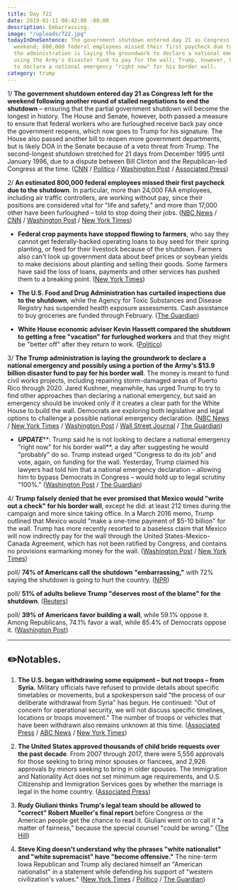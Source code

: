 ```yaml
---
title: Day 722
date: 2019-01-11 08:42:00 -08:00
description: Embarrassing.
image: "/uploads/722.jpg"
todayInOneSentence: The government shutdown entered day 21 as Congress left for the
  weekend; 800,000 federal employees missed their first paycheck due to the shutdown;
  the administration is laying the groundwork to declare a national emergency and
  using the Army's disaster fund to pay for the wall; Trump, however, he is not looking
  to declare a national emergency "right now" for his border wall.
category: trump
---
```


1/ **The government shutdown entered day 21 as Congress left for the weekend following another round of stalled negotiations to end the shutdown** – ensuring that the partial government shutdown will become the longest in history. The House and Senate, however, both passed a measure to ensure that federal workers who are furloughed receive back pay once the government reopens, which now goes to Trump for his signature. The House also passed another bill to reopen more government departments, but is likely DOA in the Senate because of a veto threat from Trump. The second-longest shutdown stretched for 21 days from December 1995 until January 1996, due to a dispute between Bill Clinton and the Republican-led Congress at the time. ([CNN](https://www.cnn.com/2019/01/11/politics/government-shutdown-ties-record-longest/index.html) / [Politico](https://www.politico.com/story/2019/01/11/federal-workers-paycheck-shutdown-1097165) / [Washington Post](https://www.washingtonpost.com/powerpost/house-prepares-to-break-for-weekend-all-but-ensuring-longest-shutdown-in-us-history/2019/01/11/7f6e88c8-15bb-11e9-b6ad-9cfd62dbb0a8_story.html) / [Associated Press](https://apnews.com/75cb070bc4414b778a13add8c13eb4a1))

2/ **An estimated 800,000 federal employees missed their first paycheck due to the shutdown**. In particular, more than 24,000 FAA employees, including air traffic controllers, are working without pay, since their positions are considered vital for "life and safety," and more than 17,000 other have been furloughed – told to stop doing their jobs. ([NBC News](https://www.nbcnews.com/politics/politics-news/federal-workers-miss-first-paycheck-shutdown-poised-become-longest-u-n957651) / [CNN](https://www.cnn.com/2019/01/11/politics/shutdown-paycheck-what-it-looks-like-trnd/index.html) / [Washington Post](https://www.washingtonpost.com/local/trafficandcommuting/air-traffic-controllers-get-their-first-shutdown-pay-stub-000/2019/01/10/080255e4-1525-11e9-b6ad-9cfd62dbb0a8_story.html) / [New York Times](https://www.nytimes.com/2019/01/11/nyregion/tsa-employees-government-shutdown.html))

* **Federal crop payments have stopped flowing to farmers**, who say they cannot get federally-backed operating loans to buy seed for their spring planting, or feed for their livestock because of the shutdown. Farmers also can't look up government data about beef prices or soybean yields to make decisions about planting and selling their goods. Some farmers have said the loss of loans, payments and other services has pushed them to a breaking point. ([New York Times](https://www.nytimes.com/2019/01/10/us/farmers-trump-administration.html))

* **The U.S. Food and Drug Administration has curtailed inspections due to the shutdown**, while the Agency for Toxic Substances and Disease Registry has suspended health exposure assessments. Cash assistance to buy groceries are funded through February. ([The Guardian](https://www.theguardian.com/us-news/2019/jan/11/government-shutdown-food-safety-fda-donald-trump))

* **White House economic adviser Kevin Hassett compared the shutdown to getting a free "vacation" for furloughed workers** and that they might be "better off" after they return to work. ([Politico](https://www.politico.com/story/2019/01/11/white-house-economic-adviser-shutdown-vacation-for-workers-1098380))

3/ **The Trump administration is laying the groundwork to declare a national emergency and possibly using a portion of the Army's $13.9 billion disaster fund to pay for his border wall**. The money is meant to fund civil works projects, including repairing storm-damaged areas of Puerto Rico through 2020. Jared Kushner, meanwhile, has urged Trump to try to find other approaches than declaring a national emergency, but said an emergency should be invoked only if it creates a clear path for the White House to build the wall. Democrats are exploring both legislative and legal options to challenge a possible national emergency declaration. ([NBC News](https://www.nbcnews.com/politics/immigration/trump-could-take-billions-disaster-areas-fund-wall-n957281) / [New York Times](https://www.nytimes.com/2019/01/10/us/politics/border-wall-government-shutdown.html) / [Washington Post](https://www.washingtonpost.com/powerpost/trump-administration-lays-groundwork-to-declare-national-emergency-to-build-wall/2019/01/10/e8902698-14fa-11e9-b6ad-9cfd62dbb0a8_story.html) / [Wall Street Journal](https://www.wsj.com/articles/white-house-looking-into-diverting-army-corps-funds-to-build-wall-11547161664) / [The Guardian](https://www.theguardian.com/us-news/2019/jan/11/trump-national-emergency-border-wall-shutdown))

* ***UPDATE*****: Trump said he is not looking to declare a national emergency "right now" for his border wall**, a day after suggesting he would "probably" do so. Trump instead urged "Congress to do its job" and vote, again, on funding for the wall. Yesterday, Trump claimed his lawyers had told him that a national emergency declaration – allowing him to bypass Democrats in Congress – would hold up to legal scrutiny "100%." ([Washington Post](https://www.washingtonpost.com/powerpost/house-prepares-to-break-for-weekend-all-but-ensuring-longest-shutdown-in-us-history/2019/01/11/7f6e88c8-15bb-11e9-b6ad-9cfd62dbb0a8_story.html) / [The Guardian](https://www.theguardian.com/us-news/2019/jan/11/trump-national-emergency-border-wall-shutdown))

4/ **Trump falsely denied that he ever promised that Mexico would "write out a check" for his border wall**, except he did: at least 212 times during the campaign and more since taking office. In a March 2016 memo, Trump outlined that Mexico would "make a one-time payment of $5-10 billion" for the wall. Trump has more recently resorted to a baseless claim that Mexico will now indirectly pay for the wall through the United States-Mexico-Canada Agreement, which has not been ratified by Congress, and contains no provisions earmarking money for the wall. ([Washington Post](https://www.washingtonpost.com/politics/the-story-keeps-changing-trump-falsely-asserts-he-never-promised-mexico-would-directly-pay-for-the-border-wall/2019/01/10/92ffee8e-14f5-11e9-90a8-136fa44b80ba_story.html) / [New York Times](https://www.nytimes.com/2019/01/11/us/politics/trump-mexico-pay-wall.html))

poll/ **74% of Americans call the shutdown "embarrassing,"** with 72% saying the shutdown is going to hurt the country. ([NPR](https://www.npr.org/2019/01/11/684300134/most-americans-call-shutdown-embarrassing-as-it-s-set-to-become-longest-in-histo))

poll/ **51% of adults believe Trump "deserves most of the blame" for the shutdown**. ([Reuters](https://www.reuters.com/article/us-usa-shutdown-poll-idUSKCN1P223U))

poll/ **39% of Americans favor building a wall**, while 59.1% oppose it. Among Republicans, 74.1% favor a wall, while 85.4% of Democrats oppose it. ([Washington Post](https://www.washingtonpost.com/news/monkey-cage/wp/2019/01/11/americans-dont-want-trumps-border-wall-heres-what-they-think-should-happen-instead/))

---

## ✏️Notables.

1. **The U.S. began withdrawing some equipment – but not troops – from Syria.** Military officials have refused to provide details about specific timetables or movements, but a spokesperson said "the process of our deliberate withdrawal from Syria" has begun. He continued: "Out of concern for operational security, we will not discuss specific timelines, locations or troops movement." The number of troops or vehicles that have been withdrawn also remains unknown at this time. ([Associated Press](https://apnews.com/89288a2b8f274eb7897733078960df56) / [ABC News](https://abcnews.go.com/Politics/us-military-begins-withdrawal-syria/story?id=60308187) / [New York Times](https://www.nytimes.com/2019/01/11/world/middleeast/us-syria-troop-withdrawal.html))

2. **The United States approved thousands of child bride requests over the past decade**. From 2007 through 2017, there were 5,556 approvals for those seeking to bring minor spouses or fiancees, and 2,926 approvals by minors seeking to bring in older spouses. The Immigration and Nationality Act does not set minimum age requirements, and U.S. Citizenship and Immigration Services goes by whether the marriage is legal in the home country. ([Associated Press](https://apnews.com/19e43295c76d4d249aa51c9f643eb377))

3. **Rudy Giuliani thinks Trump's legal team should be allowed to "correct" Robert Mueller's final report** before Congress or the American people get the chance to read it. Giuliani went on to call it "a matter of fairness," because the special counsel "could be wrong." ([The Hill](https://thehill.com/homenews/administration/424871-exclusive-trump-team-should-be-allowed-to-correct-final-mueller))

4. **Steve King doesn't understand why the phrases "white nationalist" and "white supremacist" have "become offensive."** The nine-term Iowa Republican and Trump ally declared himself an "American nationalist" in a statement while defending his support of "western civilization's values." ([New York Times](https://www.nytimes.com/2019/01/10/us/politics/steve-king-trump-immigration-wall.html) / [Politico](https://www.politico.com/story/2019/01/10/steve-king-white-supremacy-congress-1077665) / [The Guardian](https://www.theguardian.com/us-news/2019/jan/10/steve-king-race-language-white-supremacist-offensive))